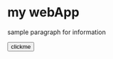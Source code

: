 <!DOCTYPE html>
<html lang="en">
<head>
    <meta charset="UTF-8">
    <meta name="viewport" content="width=device-width, initial-scale=1.0">
    <title>id selection</title>
    <link rel="stylesheet" href="id_style.css">
</head>
<body>
    <h1 id ="main heading ">my webApp</h1>
    <p id ="intro">sample paragraph for information </p>
    <button id ="unique btn"> clickme</button>
    
</body>
</html>
